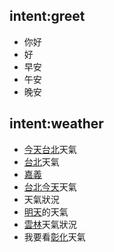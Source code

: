 ## intent:greet
- 你好
- 好
- 早安
- 午安
- 晚安


## intent:weather
- [今天](date)[台北](location)天氣
- [台北](location)天氣
- [嘉義](location) 
- [台北](location)[今天](date)天氣
- 天氣狀況
- [明天](date)的天氣
- [雲林](location)天氣狀況
- 我要看[彰化](location)天氣

